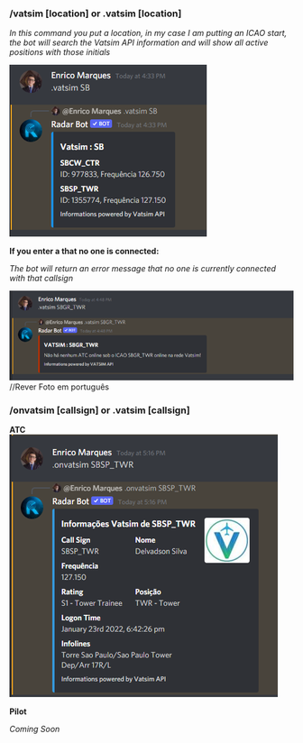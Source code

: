 

### /vatsim [location] or .vatsim [location]

*In this command you put a location, in my case I am putting an ICAO start, the bot will search the Vatsim API information and will show all active positions with those initials*

![Vatsim informations](../../assets/images/vatsim.png)


**If you enter a that no one is connected:**

*The bot will return an error message that no one is currently connected with that callsign*

![Vatsim Error](../../assets/images/vatsimerror.png)
//Rever Foto em português

### /onvatsim [callsign] or .vatsim [callsign]
**ATC**
![OnVatsim informations](../../assets/images/onvatsim.png)

**Pilot**

*Coming Soon*